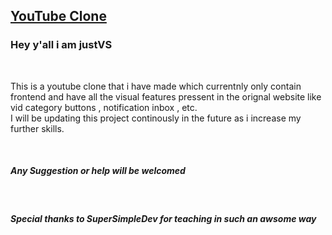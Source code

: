 <h2><u>YouTube Clone</u></h2>
<h3>Hey y'all i am justVS </h3><br>
<p > This is a youtube clone that i have made which currentnly only contain <br> frontend and have all the visual features pressent in the orignal website like vid category buttons , notification
inbox , etc.<br>I will be updating this project continously in the 
future as i increase my further skills.</p>
<br>
<h5>Any Suggestion or help will be welcomed</h5>
<br><h5>Special thanks to SuperSimpleDev for teaching in such an awsome way</h5>
